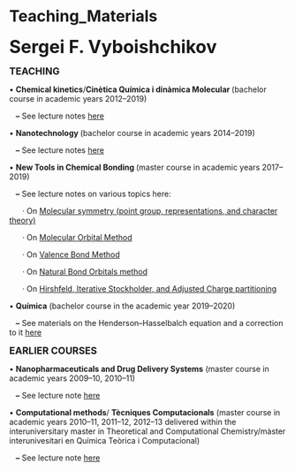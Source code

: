 # Teaching_Materials
<html>

<p><b><span style='font-size:24pt'>Sergei F. Vyboishchikov</span></b></p>

<p><b><span style='font-size:13pt'>TEACHING</span></b></p>

<p>&bull;&nbsp;<b>Chemical kinetics</b>/<b>Cinètica Química i dinàmica Molecular </b>(bachelor course in academic years 2012–2019)</p>
<p>&nbsp;&nbsp; <b>–</b> See lecture notes <a href="https://github.com/vyboishchikov/Teaching_Materials/blob/KINETICS/Symmetry.pdf">here</a></p>
<p>&bull;&nbsp;<b>Nanotechnology </b>(bachelor course in academic years 2014–2019)</p>
<p>&nbsp;&nbsp; <b>–</b> See lecture notes <a href="http://github.com/vyboishchikov/Teaching_Materials/blob/NANOTECHNOLOGY/Apunts.pdf">here</a></p>
<p>&bull;&nbsp;<b>New Tools in Chemical Bonding </b>(master course in academic years 2017–2019)</p>
<p>&nbsp;&nbsp; <b>–</b> See lecture notes on various topics here:</p>
<p>&nbsp;&nbsp;&nbsp;&nbsp;&nbsp; &middot; On <a href="http://github.com/vyboishchikov/Teaching_Materials/blob/NEW_TOOLS/Symmetry.pdf">Molecular symmetry (point group, representations, and character theory)</a></p>
<p>&nbsp;&nbsp;&nbsp;&nbsp;&nbsp; &middot; On <a href="http://github.com/vyboishchikov/Teaching_Materials/blob/NEW_TOOLS/MO.pdf">Molecular Orbital Method</a></p>
<p>&nbsp;&nbsp;&nbsp;&nbsp;&nbsp; &middot; On <a href="http://github.com/vyboishchikov/Teaching_Materials/blob/NEW_TOOLS/VB.pdf">Valence Bond Method</a></p>
<p>&nbsp;&nbsp;&nbsp;&nbsp;&nbsp; &middot; On <a href="http://github.com/vyboishchikov/Teaching_Materials/blob/NEW_TOOLS/NBO.pdf">Natural Bond Orbitals method</a></p>
<p>&nbsp;&nbsp;&nbsp;&nbsp;&nbsp; &middot; On <a href="http://github.com/vyboishchikov/Teaching_Materials/blob/NEW_TOOLS/Hirshfeld.pdf">Hirshfeld, Iterative Stockholder, and Adjusted Charge partitioning</a></p>
<p>&bull;&nbsp;<b>Química</b> (bachelor course in the academic year 2019–2020)</p>

<p>&nbsp;&nbsp; <b>–</b> See materials on the Henderson–Hasselbalch equation and a correction to it <a href="http://github.com/vyboishchikov/Teaching_Materials/blob/QUIMICA/Henderson-Hasselbalch.pdf">here</a></p>

<p><b><span style='font-size:13pt'>EARLIER COURSES</span></b></p>

<p>&bull;&nbsp;<b>Nanopharmaceuticals and Drug Delivery Systems</b> (master course in academic years 2009–10, 2010–11)</p>
<p>&nbsp;&nbsp; <b>–</b> See lecture note <a href="http://github.com/vyboishchikov/Teaching_Materials/blob/NANOPHARMA/Apunts.pdf">here</a></p>
<p>&bull;&nbsp;<b>Computational methods</b>/ <b>Tècniques
Computacionals</b> (master course in academic years 2010–11, 2011–12, 2012–13 delivered
within the interuniversitary master in Theoretical and Computational
Chemistry/màster interunivesitari en Química Teòrica i Computacional)</p>
<p>&nbsp;&nbsp; <b>–</b> See lecture note <a href="http://github.com/vyboishchikov/Teaching_Materials/blob/PROGRA">here</a></p>
</div>
</body>
</html>

